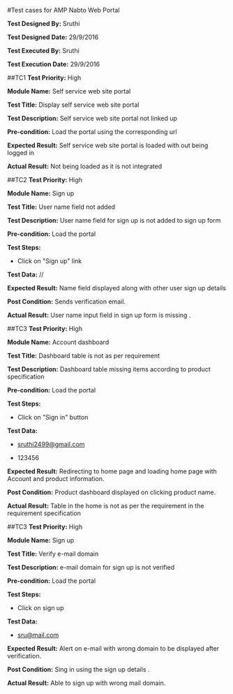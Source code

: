 #Test cases for AMP Nabto Web Portal

**Test Designed By:** Sruthi

**Test Designed Date:** 29/9/2016

**Test Executed By:** Sruthi

**Test Execution Date:** 29/9/2016

##TC1 
**Test Priority:** High

**Module Name:** Self service web site portal

**Test Title:** Display self service web site portal

**Test Description:** Self service web site portal not linked up

**Pre-condition:** Load the portal using the corresponding url


**Expected Result:** Self service web site portal is loaded with out being logged in


**Actual Result:** Not being loaded as it is not integrated

##TC2 
**Test Priority:** High

**Module Name:** Sign up

**Test Title:** User name field not added

**Test Description:**  User name field for sign up is not added to sign up form

**Pre-condition:** Load the portal 

**Test Steps:** 

* Click on "Sign up" link

**Test Data:**
//

**Expected Result:** Name field displayed along with other user sign up details 

**Post Condition:** Sends verification email.

**Actual Result:** User name input field in sign up form is missing .


##TC3
**Test Priority:** High

**Module Name:** Account dashboard

**Test Title:** Dashboard table is not as per requirement

**Test Description:** Dashboard table missing items according to product specification 

**Pre-condition:** Load the portal 

**Test Steps:** 

* Click on "Sign in" button 

**Test Data:**

* sruthi2499@gmail.com

* 123456

**Expected Result:** Redirecting to home page and loading home page  with Account and product information.

**Post Condition:** Product dashboard displayed on clicking product name.

**Actual Result:** Table in the home is not as per the requirement in the requirement specification



##TC3
**Test Priority:** High

**Module Name:** Sign up

**Test Title:** Verify e-mail domain

**Test Description:** e-mail domain for  sign up  is not verified

**Pre-condition:** Load the portal 

**Test Steps:** 

* Click on sign up

**Test Data:**
* sru@mail.com

**Expected Result:** Alert on e-mail with wrong domain to be displayed after verification.

**Post Condition:** Sing in using the sign up details .

**Actual Result:** Able to sign up with wrong mail domain.

